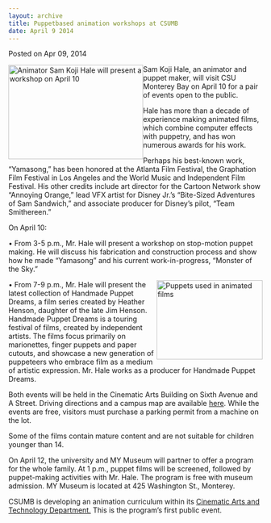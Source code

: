 ```yaml
---
layout: archive
title: Puppetbased animation workshops at CSUMB
date: April 9 2014
---
```





<span class="date">Posted on Apr 09, 2014    </span>
<p><img alt="Animator Sam Koji Hale will present a workshop on April 10" src="http://news.csumb.edu/sites/default/files/65/attachments/news/images/sam_1_for_web.jpg" style="width:267px; height:187px; float:left">Sam Koji Hale, an
animator and puppet maker, will visit CSU Monterey Bay on April 10
for a pair of events open to the public.</img></p>
<p>Hale has more than a decade of experience making animated films,
which combine computer effects with puppetry, and has won numerous
awards for his work.</p>
<p>Perhaps his best-known work, &#x201C;Yamasong,&#x201D; has been honored at the
Atlanta Film Festival, the Graphation Film Festival in Los Angeles
and the World Music and Independent Film Festival. His other
credits include art director for the Cartoon Network show &#x201C;Annoying
Orange,&#x201D; lead VFX artist for Disney Jr.&#x2019;s &#x201C;Bite-Sized Adventures of
Sam Sandwich,&#x201D; and associate producer for Disney&#x2019;s pilot, &#x201C;Team
Smithereen.&#x201D;</p>
<p>On April 10:</p>
<p>&#x2022; From 3-5 p.m., Mr. Hale will present a workshop on stop-motion
puppet making. He will discuss his fabrication and construction
process and show how he made &#x201C;Yamasong&#x201D; and his current
work-in-progress, &#x201C;Monster of the Sky.&#x201D;</p>
<p><img alt="Puppets used in animated films" src="http://news.csumb.edu/sites/default/files/65/attachments/news/images/sam_2_for_web.jpg" style="width:210px; height:157px; float:right">&#x2022; From 7-9 p.m.,
Mr. Hale will present the latest collection of Handmade Puppet
Dreams, a film series created by Heather Henson, daughter of the
late Jim Henson. Handmade Puppet Dreams is a touring festival of
films, created by independent artists. The films focus primarily on
marionettes, finger puppets and paper cutouts, and showcase a new
generation of puppeteers who embrace film as a medium of artistic
expression. Mr. Hale works as a producer for Handmade Puppet
Dreams.</img></p>
<p>Both events will be held in the Cinematic Arts Building on Sixth
Avenue and A Street. Driving directions and a campus map are
available <a href="http://csumb.edu/maps" rel="nofollow">here</a>.
While the events are free, visitors must purchase a parking permit
from a machine on the lot.</p>
<p>Some of the films contain mature content and are not suitable
for children younger than 14.</p>
<p>On April 12, the university and MY Museum will partner to offer
a program for the whole family. At 1 p.m., puppet films will be
screened, followed by puppet-making activities with Mr. Hale. The
program is free with museum admission. MY Museum is located at 425
Washington St., Monterey.</p>
<p>CSUMB is developing an animation curriculum within its <a href="http://csumb.edu/tat" rel="nofollow">Cinematic Arts and Technology
Department.</a> This is the program&#x2019;s first public event.<br>
&#xA0;</br></p>





